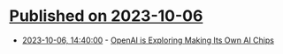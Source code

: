 # [Published on 2023-10-06](index.md)

* [2023-10-06, 14:40:00](https://slashdot.org/story/23/10/06/1127246/openai-is-exploring-making-its-own-ai-chips?utm_source=rss1.0mainlinkanon&utm_medium=feed) - [OpenAI is Exploring Making Its Own AI Chips](https://slashdot.org/story/23/10/06/1127246/openai-is-exploring-making-its-own-ai-chips?utm_source=rss1.0mainlinkanon&utm_medium=feed)
